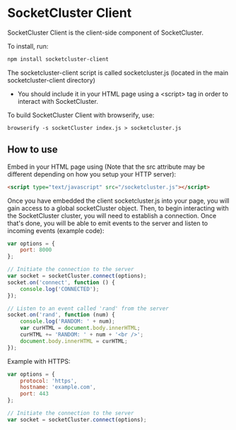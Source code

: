 SocketCluster Client
======

SocketCluster Client is the client-side component of SocketCluster.

To install, run:

```bash
npm install socketcluster-client
```

The socketcluster-client script is called socketcluster.js (located in the main socketcluster-client directory)
- You should include it in your HTML page using a &lt;script&gt; tag in order to interact with SocketCluster.

To build SocketCluster Client with browserify, use:

```
browserify -s socketCluster index.js > socketcluster.js
```

## How to use

Embed in your HTML page using (Note that the src attribute may be different depending on how you setup your HTTP server):

```html
<script type="text/javascript" src="/socketcluster.js"></script>
```

Once you have embedded the client socketcluster.js into your page, you will gain access to a global socketCluster object.
Then, to begin interacting with the SocketCluster cluster, you will need to establish a connection.
Once that's done, you will be able to emit events to the server and listen to incoming events (example code):

```js
var options = {
    port: 8000
};

// Initiate the connection to the server
var socket = socketCluster.connect(options);
socket.on('connect', function () {
    console.log('CONNECTED');
});

// Listen to an event called 'rand' from the server
socket.on('rand', function (num) {
    console.log('RANDOM: ' + num);
    var curHTML = document.body.innerHTML;
    curHTML += 'RANDOM: ' + num + '<br />';
    document.body.innerHTML = curHTML;
});
```

Example with HTTPS:

```js
var options = {
    protocol: 'https',
    hostname: 'example.com',
    port: 443
};

// Initiate the connection to the server
var socket = socketCluster.connect(options);
```

